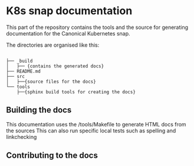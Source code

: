 # K8s snap documentation

This part of the repository contains the tools and the source for generating documentation for the Canonical Kubernetes snap.

The directories are organised like this:

```

├── _build
│   ├── {contains the generated docs}
├── README.md
├── src
│   ├──{source files for the docs}
└── tools
    ├──{sphinx build tools for creating the docs}
```

## Building the docs

This documentation uses the /tools/Makefile to generate HTML docs from the sources
This can also run specific local tests such as spelling and linkchecking

## Contributing to the docs